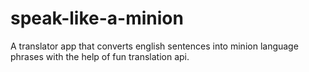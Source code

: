 # speak-like-a-minion
A translator app that converts english sentences into minion language phrases with the help of fun translation api.
